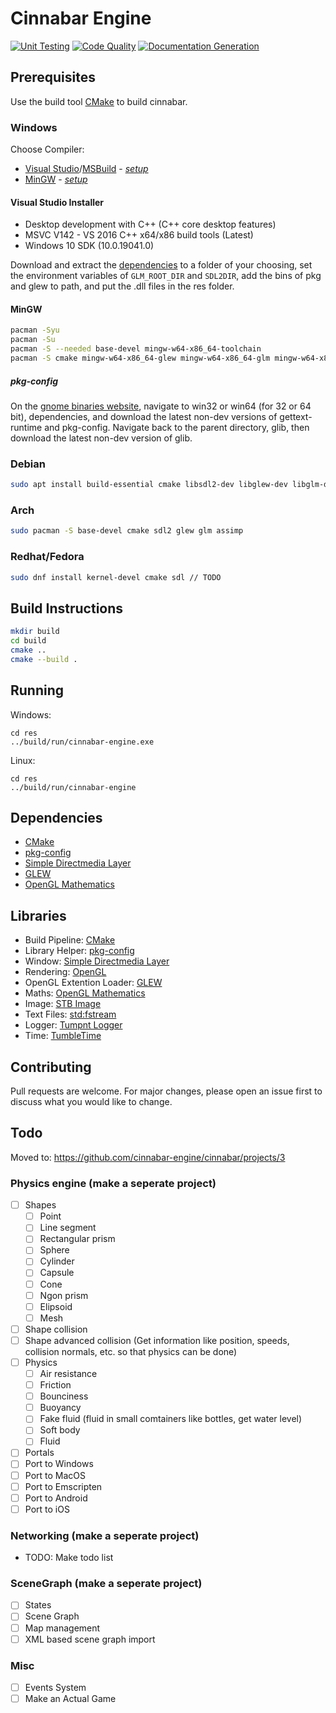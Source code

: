 # Cinnabar Engine

[![Unit Testing](https://github.com/cinnabar-engine/cinnabar/actions/workflows/UnitTests.yml/badge.svg)](https://github.com/cinnabar-engine/cinnabar/actions/workflows/UnitTests.yml)
[![Code Quality](https://github.com/cinnabar-engine/cinnabar/actions/workflows/codeql-analysis.yml/badge.svg)](https://github.com/cinnabar-engine/cinnabar/actions/workflows/codeql-analysis.yml)
[![Documentation Generation](https://github.com/cinnabar-engine/cinnabar/actions/workflows/Doxygen.yml/badge.svg)](https://github.com/cinnabar-engine/cinnabar/actions/workflows/Doxygen.yml)

## Prerequisites

Use the build tool [CMake](https://cmake.org/install/) to build cinnabar.

### Windows

Choose Compiler:

- [Visual Studio](https://visualstudio.microsoft.com/)/[MSBuild](https://aka.ms/buildtools) - _[setup](#visual-studio-installer)_
- [MinGW](http://mingw-w64.org/doku.php/download) - _[setup](#msysmingw)_

#### Visual Studio Installer

- Desktop development with C++ (C++ core desktop features)
- MSVC V142 - VS 2016 C++ x64/x86 build tools (Latest)
- Windows 10 SDK (10.0.19041.0)

Download and extract the [dependencies](#Dependencies) to a folder of your choosing,
set the environment variables of `GLM_ROOT_DIR` and `SDL2DIR`, add the bins of
pkg and glew to path, and put the .dll files in the res folder.

#### MinGW

```bash
pacman -Syu
pacman -Su
pacman -S --needed base-devel mingw-w64-x86_64-toolchain
pacman -S cmake mingw-w64-x86_64-glew mingw-w64-x86_64-glm mingw-w64-x86_64-SDL2
```

##### pkg-config

On the [gnome binaries website](https://download-fallback.gnome.org/binaries/),
navigate to win32 or win64 (for 32 or 64 bit), dependencies,
and download the latest non-dev versions of gettext-runtime and pkg-config.
Navigate back to the parent directory, glib, then download the latest non-dev version of glib.

### Debian

```bash
sudo apt install build-essential cmake libsdl2-dev libglew-dev libglm-dev libassimp-dev
```

### Arch

```bash
sudo pacman -S base-devel cmake sdl2 glew glm assimp
```

### Redhat/Fedora

```bash
sudo dnf install kernel-devel cmake sdl // TODO
```

## Build Instructions

```bash
mkdir build
cd build
cmake ..
cmake --build .
```

## Running

Windows:

```
cd res
../build/run/cinnabar-engine.exe
```

Linux:

```
cd res
../build/run/cinnabar-engine
```

## Dependencies

- [CMake](https://cmake.org/)
- [pkg-config](https://www.freedesktop.org/wiki/Software/pkg-config/)
- [Simple Directmedia Layer](https://www.libsdl.org/)
- [GLEW](http://glew.sourceforge.net/)
- [OpenGL Mathematics](https://glm.g-truc.net/0.9.9/index.html)

## Libraries

- Build Pipeline: [CMake](https://cmake.org/)
- Library Helper: [pkg-config](https://www.freedesktop.org/wiki/Software/pkg-config/)
- Window: [Simple Directmedia Layer](https://www.libsdl.org/)
- Rendering: [OpenGL](https://www.opengl.org/)
- OpenGL Extention Loader: [GLEW](http://glew.sourceforge.net/)
- Maths: [OpenGL Mathematics](https://glm.g-truc.net/0.9.9/index.html)
- Image: [STB Image](https://github.com/nothings/stb/blob/master/stb_image.h)
- Text Files: [std:fstream](https://gcc.gnu.org/onlinedocs/libstdc++/libstdc++-html-USERS-4.2/fstream.html)
- Logger: [Tumpnt Logger](https://github.com/Tumpnt/TumpntAudio/blob/master/src/core/tpnt_log.h)
- Time: [TumbleTime](https://github.com/tumble1999/tumble-time)

## Contributing

Pull requests are welcome. For major changes, please open an issue first to discuss what you would like to change.

## Todo

Moved to: https://github.com/cinnabar-engine/cinnabar/projects/3

### Physics engine (make a seperate project)

- [ ] Shapes
  - [ ] Point
  - [ ] Line segment
  - [ ] Rectangular prism
  - [ ] Sphere
  - [ ] Cylinder
  - [ ] Capsule
  - [ ] Cone
  - [ ] Ngon prism
  - [ ] Elipsoid
  - [ ] Mesh
- [ ] Shape collision
- [ ] Shape advanced collision (Get information like position, speeds, collision normals, etc. so that physics can be done)
- [ ] Physics
  - [ ] Air resistance
  - [ ] Friction
  - [ ] Bounciness
  - [ ] Buoyancy
  - [ ] Fake fluid (fluid in small comtainers like bottles, get water level)
  - [ ] Soft body
  - [ ] Fluid
- [ ] Portals
- [ ] Port to Windows
- [ ] Port to MacOS
- [ ] Port to Emscripten
- [ ] Port to Android
- [ ] Port to iOS

### Networking (make a seperate project)

- TODO: Make todo list

### SceneGraph (make a seperate project)

- [ ] States
- [ ] Scene Graph
- [ ] Map management
- [ ] XML based scene graph import

### Misc

- [ ] Events System
- [ ] Make an Actual Game
